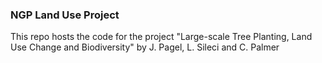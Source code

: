### NGP Land Use Project

This repo hosts the code for the project "Large-scale Tree Planting, Land Use Change and Biodiversity" by J. Pagel, L. Sileci and C. Palmer
